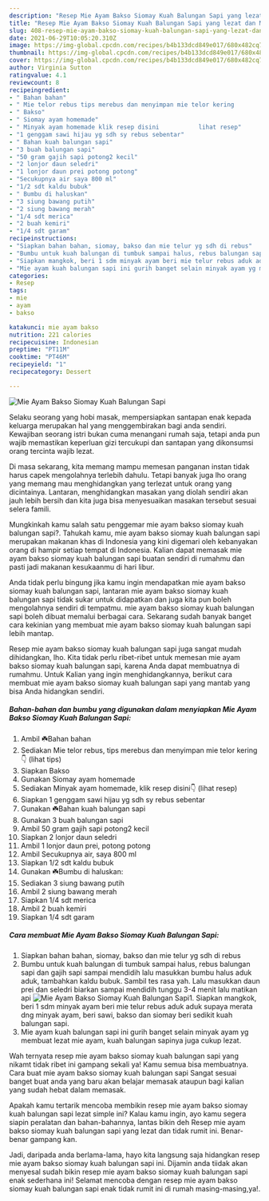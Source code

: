 ```yaml
---
description: "Resep Mie Ayam Bakso Siomay Kuah Balungan Sapi yang lezat dan Mudah Dibuat"
title: "Resep Mie Ayam Bakso Siomay Kuah Balungan Sapi yang lezat dan Mudah Dibuat"
slug: 408-resep-mie-ayam-bakso-siomay-kuah-balungan-sapi-yang-lezat-dan-mudah-dibuat
date: 2021-06-29T10:05:20.310Z
image: https://img-global.cpcdn.com/recipes/b4b133dcd849e017/680x482cq70/mie-ayam-bakso-siomay-kuah-balungan-sapi-foto-resep-utama.jpg
thumbnail: https://img-global.cpcdn.com/recipes/b4b133dcd849e017/680x482cq70/mie-ayam-bakso-siomay-kuah-balungan-sapi-foto-resep-utama.jpg
cover: https://img-global.cpcdn.com/recipes/b4b133dcd849e017/680x482cq70/mie-ayam-bakso-siomay-kuah-balungan-sapi-foto-resep-utama.jpg
author: Virginia Sutton
ratingvalue: 4.1
reviewcount: 8
recipeingredient:
- " Bahan bahan"
- " Mie telor rebus tips merebus dan menyimpan mie telor kering           lihat tips"
- " Bakso"
- " Siomay ayam homemade"
- " Minyak ayam homemade klik resep disini           lihat resep"
- "1 genggam sawi hijau yg sdh sy rebus sebentar"
- " Bahan kuah balungan sapi"
- "3 buah balungan sapi"
- "50 gram gajih sapi potong2 kecil"
- "2 lonjor daun seledri"
- "1 lonjor daun prei potong potong"
- "Secukupnya air saya 800 ml"
- "1/2 sdt kaldu bubuk"
- " Bumbu di haluskan"
- "3 siung bawang putih"
- "2 siung bawang merah"
- "1/4 sdt merica"
- "2 buah kemiri"
- "1/4 sdt garam"
recipeinstructions:
- "Siapkan bahan bahan, siomay, bakso dan mie telur yg sdh di rebus"
- "Bumbu untuk kuah balungan di tumbuk sampai halus, rebus balungan sapi dan gajih sapi sampai mendidih lalu masukkan bumbu halus aduk aduk, tambahkan kaldu bubuk. Sambil tes rasa yah. Lalu masukkan daun prei dan seledri biarkan sampai mendidih tunggu 3-4 menit lalu matikan api"
- "Siapkan mangkok, beri 1 sdm minyak ayam beri mie telur rebus aduk aduk supaya merata dng minyak ayam, beri sawi, bakso dan siomay beri sedikit kuah balungan sapi."
- "Mie ayam kuah balungan sapi ini gurih banget selain minyak ayam yg membuat lezat mie ayam, kuah balungan sapinya juga cukup lezat."
categories:
- Resep
tags:
- mie
- ayam
- bakso

katakunci: mie ayam bakso 
nutrition: 221 calories
recipecuisine: Indonesian
preptime: "PT11M"
cooktime: "PT46M"
recipeyield: "1"
recipecategory: Dessert

---
```



![Mie Ayam Bakso Siomay Kuah Balungan Sapi](https://img-global.cpcdn.com/recipes/b4b133dcd849e017/680x482cq70/mie-ayam-bakso-siomay-kuah-balungan-sapi-foto-resep-utama.jpg)

Selaku seorang yang hobi masak, mempersiapkan santapan enak kepada keluarga merupakan hal yang menggembirakan bagi anda sendiri. Kewajiban seorang istri bukan cuma menangani rumah saja, tetapi anda pun wajib memastikan keperluan gizi tercukupi dan santapan yang dikonsumsi orang tercinta wajib lezat.

Di masa  sekarang, kita memang mampu memesan panganan instan tidak harus capek mengolahnya terlebih dahulu. Tetapi banyak juga lho orang yang memang mau menghidangkan yang terlezat untuk orang yang dicintainya. Lantaran, menghidangkan masakan yang diolah sendiri akan jauh lebih bersih dan kita juga bisa menyesuaikan masakan tersebut sesuai selera famili. 



Mungkinkah kamu salah satu penggemar mie ayam bakso siomay kuah balungan sapi?. Tahukah kamu, mie ayam bakso siomay kuah balungan sapi merupakan makanan khas di Indonesia yang kini digemari oleh kebanyakan orang di hampir setiap tempat di Indonesia. Kalian dapat memasak mie ayam bakso siomay kuah balungan sapi buatan sendiri di rumahmu dan pasti jadi makanan kesukaanmu di hari libur.

Anda tidak perlu bingung jika kamu ingin mendapatkan mie ayam bakso siomay kuah balungan sapi, lantaran mie ayam bakso siomay kuah balungan sapi tidak sukar untuk didapatkan dan juga kita pun boleh mengolahnya sendiri di tempatmu. mie ayam bakso siomay kuah balungan sapi boleh dibuat memalui berbagai cara. Sekarang sudah banyak banget cara kekinian yang membuat mie ayam bakso siomay kuah balungan sapi lebih mantap.

Resep mie ayam bakso siomay kuah balungan sapi juga sangat mudah dihidangkan, lho. Kita tidak perlu ribet-ribet untuk memesan mie ayam bakso siomay kuah balungan sapi, karena Anda dapat membuatnya di rumahmu. Untuk Kalian yang ingin menghidangkannya, berikut cara membuat mie ayam bakso siomay kuah balungan sapi yang mantab yang bisa Anda hidangkan sendiri.

<!--inarticleads1-->

##### Bahan-bahan dan bumbu yang digunakan dalam menyiapkan Mie Ayam Bakso Siomay Kuah Balungan Sapi:

1. Ambil  ☘️Bahan bahan
1. Sediakan  Mie telor rebus, tips merebus dan menyimpan mie telor kering👇           (lihat tips)
1. Siapkan  Bakso
1. Gunakan  Siomay ayam homemade
1. Sediakan  Minyak ayam homemade, klik resep disini👇           (lihat resep)
1. Siapkan 1 genggam sawi hijau yg sdh sy rebus sebentar
1. Gunakan  ☘️Bahan kuah balungan sapi
1. Gunakan 3 buah balungan sapi
1. Ambil 50 gram gajih sapi potong2 kecil
1. Siapkan 2 lonjor daun seledri
1. Ambil 1 lonjor daun prei, potong potong
1. Ambil Secukupnya air, saya 800 ml
1. Siapkan 1/2 sdt kaldu bubuk
1. Gunakan  ☘️Bumbu di haluskan:
1. Sediakan 3 siung bawang putih
1. Ambil 2 siung bawang merah
1. Siapkan 1/4 sdt merica
1. Ambil 2 buah kemiri
1. Siapkan 1/4 sdt garam




<!--inarticleads2-->

##### Cara membuat Mie Ayam Bakso Siomay Kuah Balungan Sapi:

1. Siapkan bahan bahan, siomay, bakso dan mie telur yg sdh di rebus
1. Bumbu untuk kuah balungan di tumbuk sampai halus, rebus balungan sapi dan gajih sapi sampai mendidih lalu masukkan bumbu halus aduk aduk, tambahkan kaldu bubuk. Sambil tes rasa yah. Lalu masukkan daun prei dan seledri biarkan sampai mendidih tunggu 3-4 menit lalu matikan api
<img src="//assets-global.cpcdn.com/assets/icons/button_play-2c75c40dde080a61004c1f40b05d8f140eaff45d7e9e6481dc71c63d2e7c4909.png" alt="Mie Ayam Bakso Siomay Kuah Balungan Sapi">1. Siapkan mangkok, beri 1 sdm minyak ayam beri mie telur rebus aduk aduk supaya merata dng minyak ayam, beri sawi, bakso dan siomay beri sedikit kuah balungan sapi.
1. Mie ayam kuah balungan sapi ini gurih banget selain minyak ayam yg membuat lezat mie ayam, kuah balungan sapinya juga cukup lezat.




Wah ternyata resep mie ayam bakso siomay kuah balungan sapi yang nikamt tidak ribet ini gampang sekali ya! Kamu semua bisa membuatnya. Cara buat mie ayam bakso siomay kuah balungan sapi Sangat sesuai banget buat anda yang baru akan belajar memasak ataupun bagi kalian yang sudah hebat dalam memasak.

Apakah kamu tertarik mencoba membikin resep mie ayam bakso siomay kuah balungan sapi lezat simple ini? Kalau kamu ingin, ayo kamu segera siapin peralatan dan bahan-bahannya, lantas bikin deh Resep mie ayam bakso siomay kuah balungan sapi yang lezat dan tidak rumit ini. Benar-benar gampang kan. 

Jadi, daripada anda berlama-lama, hayo kita langsung saja hidangkan resep mie ayam bakso siomay kuah balungan sapi ini. Dijamin anda tiidak akan menyesal sudah bikin resep mie ayam bakso siomay kuah balungan sapi enak sederhana ini! Selamat mencoba dengan resep mie ayam bakso siomay kuah balungan sapi enak tidak rumit ini di rumah masing-masing,ya!.

